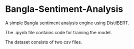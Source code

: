# Bangla-Sentiment-Analysis

A simple Bangla sentiment analysis engine using DistilBERT. 

The .ipynb file contains code for training the model.

The dataset consists of two csv files.
